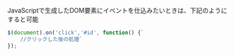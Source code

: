 JavaScriptで生成したDOM要素にイベントを仕込みたいときは、下記のようにすると可能

```javascript
$(document).on('click','#id', function() {`
	//クリックした後の処理`
});
```
